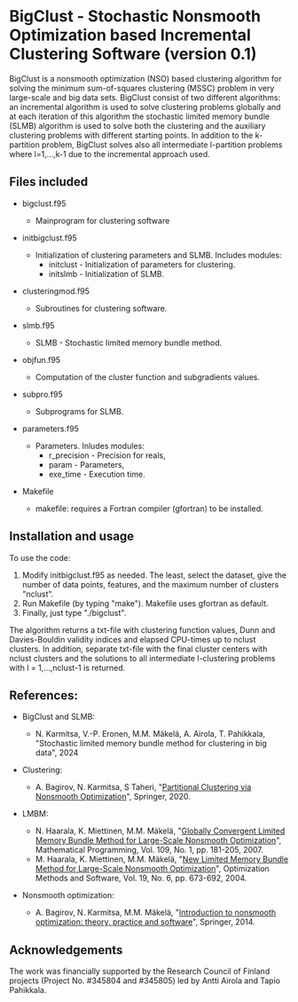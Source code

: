 # BigClust - Stochastic Nonsmooth Optimization based Incremental Clustering Software (version 0.1) 

BigClust is a nonsmooth optimization (NSO) based clustering algorithm for solving the minimum sum-of-squares clustering (MSSC) problem in very large-scale and big data sets. BigClust consist of two different algorithms: an incremental algorithm is used to solve clustering problems globally and at each iteration of this algorithm the stochastic limited memory bundle (SLMB) algorithm is used to solve both the clustering and the auxiliary clustering problems with different starting points. In addition to the k-partition problem, BigClust solves also all intermediate l-partition problems where l=1,…,k-1 due to the incremental approach used.

## Files included
* bigclust.f95          
  - Mainprogram for clustering software
* initbigclust.f95  
  - Initialization of clustering parameters and SLMB. Includes modules:
    + initclust - Initialization of parameters for clustering.
    + initslmb - Initialization of SLMB.
* clusteringmod.f95     
  - Subroutines for clustering software.
* slmb.f95              
  - SLMB - Stochastic limited memory bundle method.
* objfun.f95            
  - Computation of the cluster function and subgradients values.
* subpro.f95            
  - Subprograms for SLMB.
* parameters.f95        
  - Parameters. Inludes modules:
    + r_precision - Precision for reals,
    + param - Parameters,
    + exe_time - Execution time.

* Makefile              
  - makefile: requires a Fortran compiler (gfortran) to be installed.


## Installation and usage

To use the code:

1) Modify initbigclust.f95 as needed. The least, select the dataset, give the number of data points, features, and the maximum number of clusters "nclust".
2) Run Makefile (by typing "make"). Makefile uses gfortran as default.
3) Finally, just type "./bigclust".


The algorithm returns a txt-file with clustering function values, Dunn and Davies-Bouldin validity indices and elapsed CPU-times up to nclust clusters.
In addition, separate txt-file with the final cluster centers with nclust clusters and the solutions to all intermediate l-clustering problems with l = 1,...,nclust-1 is returned.

## References:

* BigClust and SLMB:
  - N. Karmitsa, V.-P. Eronen, M.M. Mäkelä, A. Airola, T. Pahikkala, "Stochastic limited memory bundle method for clustering in big data", 2024
* Clustering:
  - A. Bagirov, N. Karmitsa, S Taheri, "[Partitional Clustering via Nonsmooth Optimization](https://link.springer.com/book/10.1007/978-3-030-37826-4)", Springer, 2020.

* LMBM:
  - N. Haarala, K. Miettinen, M.M. Mäkelä, "[Globally Convergent Limited Memory Bundle Method for Large-Scale Nonsmooth Optimization](https://link.springer.com/article/10.1007/s10107-006-0728-2)", Mathematical Programming, Vol. 109, No. 1, pp. 181-205, 2007.
  - M. Haarala, K. Miettinen, M.M. Mäkelä, "[New Limited Memory Bundle Method for Large-Scale Nonsmooth Optimization](https://www.tandfonline.com/doi/abs/10.1080/10556780410001689225)", Optimization Methods and Software, Vol. 19, No. 6, pp. 673-692, 2004.
* Nonsmooth optimization:
  - A. Bagirov, N. Karmitsa, M.M. Mäkelä, "[Introduction to nonsmooth optimization: theory, practice and software](https://link.springer.com/book/10.1007/978-3-319-08114-4)", Springer, 2014.

## Acknowledgements
The work was financially supported by the Research Council of Finland projects (Project No. #345804 and #345805) led by Antti Airola and Tapio Pahikkala.


   
